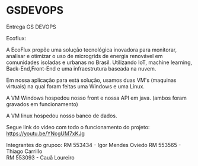 # GSDEVOPS
Entrega GS DEVOPS

Ecoflux:

A EcoFlux propõe uma solução tecnológica inovadora para monitorar, analisar e otimizar o uso de microgrids de energia renovável em comunidades isoladas e urbanas no Brasil. Utilizando IoT, machine learning, Back-End,Front-End e uma infraestrutura baseada na nuvem. 

Em nossa aplicação para está solução, usamos duas VM's (maquinas virtuais) na qual foram feitas uma Windows e uma Linux.

A VM Windows hospedou nosso front e nossa API em java. (ambos foram gravados em funcionamento)

A VM linux hospedou nosso banco de dados.

Segue link do video com todo o funcionamento do projeto:
https://youtu.be/YNcgUM7xKJg

Integrantes do grupoo:
RM 553434 - Igor Mendes Oviedo 
RM 553565 - Thiago Carrillo  
RM 553093 - Cauã Loureiro 
